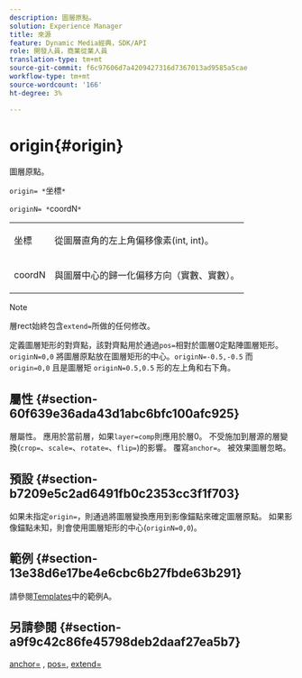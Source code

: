 ```yaml
---
description: 圖層原點。
solution: Experience Manager
title: 來源
feature: Dynamic Media經典，SDK/API
role: 開發人員，商業從業人員
translation-type: tm+mt
source-git-commit: f6c97606d7a4209427316d7367013ad9585a5cae
workflow-type: tm+mt
source-wordcount: '166'
ht-degree: 3%

---
```



# origin{#origin}

圖層原點。

`origin= *`坐標`*`

`originN= *`coordN`*`

<table id="simpletable_A270FD92B1E841FE81F5AB300351FE01"> 
 <tr class="strow"> 
  <td class="stentry"> <p><span class="varname"> 坐標</span> </p></td> 
  <td class="stentry"> <p>從圖層直角的左上角偏移像素(int, int)。 </p></td> 
 </tr> 
 <tr class="strow"> 
  <td class="stentry"> <p><span class="varname"> coordN</span> </p></td> 
  <td class="stentry"> <p>與圖層中心的歸一化偏移方向（實數、實數）。 </p></td> 
 </tr> 
</table>

>[!NOTE]
>
>層rect始終包含`extend=`所做的任何修改。

定義圖層矩形的對齊點，該對齊點用於通過`pos=`相對於圖層0定點陣圖層矩形。 `originN=0,0` 將圖層原點放在圖層矩形的中心。`originN=-0.5,-0.5` 而 `origin=0,0` 且是圖層矩 `originN=0.5,0.5` 形的左上角和右下角。

## 屬性 {#section-60f639e36ada43d1abc6bfc100afc925}

層屬性。 應用於當前層，如果`layer=comp`則應用於層0。 不受施加到層源的層變換(`crop=`、`scale=`、`rotate=`、`flip=`)的影響。 覆寫`anchor=`。 被效果圖層忽略。

## 預設 {#section-b7209e5c2ad6491fb0c2353cc3f1f703}

如果未指定`origin=`，則通過將圖層變換應用到影像錨點來確定圖層原點。 如果影像錨點未知，則會使用圖層矩形的中心(`originN=0,0`)。

## 範例 {#section-13e38d6e17be4e6cbc6b27fbde63b291}

請參閱[Templates](../../../../../is-api/http-ref/image-serving-api-ref/c-http-protocol-reference/c-templates/c-templates.md#concept-3cd2d2adae0e41b2979b9640244d4d3e)中的範例A。

## 另請參閱 {#section-a9f9c42c86fe45798deb2daaf27ea5b7}

[anchor=](../../../../../is-api/http-ref/image-serving-api-ref/c-http-protocol-reference/c-command-reference/r-anchor.md#reference-6661e548ab284b82828d8d94c8ddeb7c) ,  [pos=](../../../../../is-api/http-ref/image-serving-api-ref/c-http-protocol-reference/c-command-reference/r-pos.md#reference-65de948f4b404f1182b22119ca332143),  [extend=](../../../../../is-api/http-ref/image-serving-api-ref/c-http-protocol-reference/c-command-reference/r-extend.md#reference-7e9156beb285459d830e2d56782a74ac)
